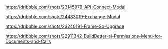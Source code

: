 https://dribbble.com/shots/23145979-API-Connect-Modal

https://dribbble.com/shots/24483019-Exchange-Modal

https://dribbble.com/shots/23240191-Frame-So-Upgrade

https://dribbble.com/shots/22911342-BuildBetter-ai-Permissions-Menu-for-Documents-and-Calls